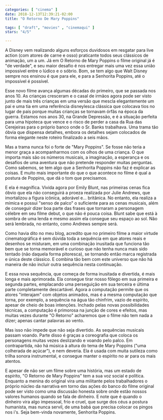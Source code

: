 ```yaml
---
categories: [ "cinema" ]
date: 2018-12-13T12:39:21-02:00
title: "O Retorno De Mary Poppins"

tags: [ "draft", "movies" , "cinemaqui" ]
stars: "4/5"

---
```

A Disney vem realizando alguns esforços duvidosos em resgatar para live action (com atores de carne e osso) praticante todos seus clássicos de animação, um a um. Já em O Retorno de Mary Poppins o filme original já é "de verdade", e seu maior desafio é nos entregar mais uma vez essa união impossível entre o lúdico e o sóbrio. Bom, se tem algo que Walt Disney sempre nos ensinou é que para ele, e para a Senhorita Poppins, até o impossível é possível.

Esse novo filme avança algumas décadas do primeiro, que se passada nos anos 10. As crianças cresceram e o casal de irmãos agora pode ser visto junto de mais três crianças em uma versão que mescla elegantemente um pai e uma tia em uma referência disneylesca clássica que colocava tios no lugar de pais porque muitas crianças se tornavam órfãs na época da guerra. Estamos nos anos 30, na Grande Depressão, e é a situação perfeita para uma hipoteca que vence e o risco de perder a casa da Rua das Cerejeiras para o próprio banco onde o Sr. Banks trabalhava. Uma trama tão óbvia que dispensa detalhes, embora os detalhes sejam colocados de forma elegante neste roteiro finalizado a seis mãos.

Mas a trama nunca foi o forte de "Mary Poppins". Se fosse não teria a menor graça a acompanharmos com os olhos de uma criança. O que importa mais são os números musicais, a imaginação, a esperança e os desafios de uma aventura que não pretende responder muitas perguntas. Como sabemos, se tem algo que a Senhorita Poppins não faz é explicar as coisas. E muito mais importante do que o que acontece no filme é qual a postura de Poppins, que dá o tom que precisamos.

E ela é magnífica. Vivida agora por Emily Blunt, nas primeiras cenas fica óbvio que ela não conseguirá a proeza realizada por Julie Andrews, que imortalizou a figura icônica, adorável e... britânica. No entanto, ela realiza a mímica e possui "senso de palco" o suficiente para as cenas musicais, além de conseguir dizer boa parte das frases que tornaram a personagem célebre em seu filme debut, o que não é pouca coisa. Blunt sabe que está à sombra de uma lenda e mesmo assim ela consegue seu espaço ao sol. Não será lembrada, no entanto, como Andrews sempre será.

Como havia dito no meu blog, acredito que no primeiro filme a maior virtude cinematográfica é sem dúvida toda a sequência em que atores reais e desenhos se misturam, em uma combinação inusitada que funciona tão bem que se torna memorável e curioso que não tenha nunca mais sido tentado (não daquela forma pitoresca), se tornando então marca registrada e única deste clássico. E combina tão bem com este universo que não há maneira de não incluir outra sequência nesta continuação.

E essa nova sequência, que começa de forma inusitada e divertida, é mais longa e mais aprimorada. Ela consegue tirar nosso fôlego em sua primeira e segunda partes, emplacando uma perseguição em sua terceira e última parte completamente descartável. Agora a computação permite que os atores "interajam" com objetos animados, mas é a mesma computação que torna, por exemplo, a sequência na água tão chinfrim, vazio de espírito, apesar de cheio de boas intenções. Inchado pelas novas possibilidades técnicas, a computação é primorosa na junção de cores e efeitos, mas muitas vezes durante "O Retorno" acharemos que o filme não tem nada a dizer; apenas cantar palavras ao vento.

Mas isso não impede que não seja divertido. As sequências musicais passam voando. Parte disso é graças a coreografia que coloca os personagens muitas vezes deslizando e voando pelo palco. Em contrapartida, não há música à altura do tema de Mary Poppins ("uma colherada de açúcar"), e nem deveria. Ela é usada com muita sutileza como trilha sonora instrumental, e consegue manter o espírito no ar para os mais atentos.

E apesar de não ser um filme sobre uma história, mas um estado de espírito, "O Retorno de Mary Poppins" tem a sua voz social e política. Enquanto a menina do original vira uma militante pelos trabalhadores o próprio núcleo da narrativa em torno das ações do banco do filme original pode ser visto como uma discussão honesta sobre onde estão nossos valores humanos quando se fala de dinheiro. E note que é quando o dinheiro vira algo impessoal, frio e cruel, que surge dos céus a postura humanista, mas nunca servil, de uma babá que precisa colocar os pingos nos i's. Seja bem-vinda novamente, Senhorita Poppins.
